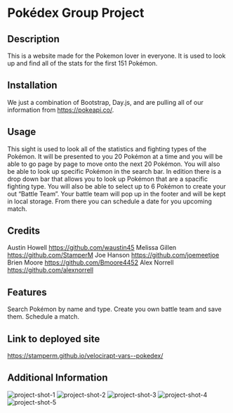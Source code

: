 # Pokédex Group Project

## Description

This is a website made for the Pokemon lover in everyone. It is used to look up and find all of the stats for the first 151 Pokémon. 

## Installation 

We just a combination of Bootstrap, Day.js, and are pulling all of our information from https://pokeapi.co/. 

## Usage 

This sight is used to look all of the statistics and fighting types of the Pokémon. It will be presented to you 20 Pokémon at a time and you will be able to go page by page to move onto the next 20 Pokémon. You will also be able to look up specific Pokémon in the search bar. In edition there is a drop down bar that allows you to look up Pokémon that are a spacific fighting type. You will also be able to select up to 6 Pokémon to create your out “Battle Team”. Your battle team will pop up in the footer and will be kept in local storage. From there you can schedule a date for you upcoming match. 

## Credits

Austin Howell https://github.com/waustin45
Melissa Gillen https://github.com/StamperM
Joe Hanson https://github.com/joemeetjoe
Brien Moore https://github.com/Bmoore4452
Alex Norrell https://github.com/alexnorrell

## Features

Search Pokémon by name and type.
Create you own battle team and save them. 
Schedule a match. 

## Link to deployed site

https://stamperm.github.io/velocirapt-vars--pokedex/

## Additional Information

![project-shot-1](https://user-images.githubusercontent.com/108015666/213069971-b1f7f0d0-469b-498a-b4e2-c687a806551c.PNG)
![project-shot-2](https://user-images.githubusercontent.com/108015666/213069982-e779e38a-3013-4377-8c9b-00afe02a7a39.PNG)
![project-shot-3](https://user-images.githubusercontent.com/108015666/213069987-f9fe9293-c6f0-444b-8c76-d912bbcf2bd1.PNG)
![project-shot-4](https://user-images.githubusercontent.com/108015666/213069992-b96b3382-ecdf-4638-8f09-78a4532131f1.PNG)
![project-shot-5](https://user-images.githubusercontent.com/108015666/213069998-8e037e32-6533-4bc6-a7d9-fb07f071e1a1.PNG)
